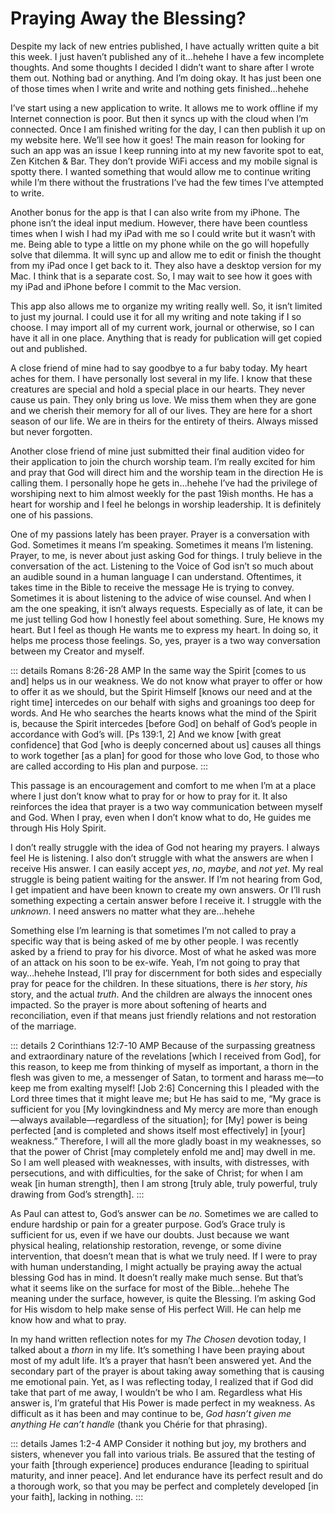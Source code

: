 # Praying Away the Blessing?

Despite my lack of new entries published, I have actually written quite a bit this week. I just haven’t published any of it…hehehe I have a few incomplete thoughts. And some thoughts I decided I didn’t want to share after I wrote them out. Nothing bad or anything. And I’m doing okay. It has just been one of those times when I write and write and nothing gets finished…hehehe

I’ve start using a new application to write. It allows me to work offline if my Internet connection is poor. But then it syncs up with the cloud when I’m connected. Once I am finished writing for the day, I can then publish it up on my website here. We’ll see how it goes! The main reason for looking for such an app was an issue I keep running into at my new favorite spot to eat, Zen Kitchen & Bar. They don’t provide WiFi access and my mobile signal is spotty there. I wanted something that would allow me to continue writing while I’m there without the frustrations I’ve had the few times I’ve attempted to write.

Another bonus for the app is that I can also write from my iPhone. The phone isn’t the ideal input medium. However, there have been countless times when I wish I had my iPad with me so I could write but it wasn’t with me. Being able to type a little on my phone while on the go will hopefully solve that dilemma. It will sync up and allow me to edit or finish the thought from my iPad once I get back to it. They also have a desktop version for my Mac. I think that is a separate cost. So, I may wait to see how it goes with my iPad and iPhone before I commit to the Mac version.

This app also allows me to organize my writing really well. So, it isn’t limited to just my journal. I could use it for all my writing and note taking if I so choose. I may import all of my current work, journal or otherwise, so I can have it all in one place. Anything that is ready for publication will get copied out and published.

A close friend of mine had to say goodbye to a fur baby today. My heart aches for them. I have personally lost several in my life. I know that these creatures are special and hold a special place in our hearts. They never cause us pain. They only bring us love. We miss them when they are gone and we cherish their memory for all of our lives. They are here for a short season of our life. We are in theirs for the entirety of theirs. Always missed but never forgotten.

Another close friend of mine just submitted their final audition video for their application to join the church worship team. I’m really excited for him and pray that God will direct him and the worship team in the direction He is calling them. I personally hope he gets in…hehehe I’ve had the privilege of worshiping next to him almost weekly for the past 19ish months. He has a heart for worship and I feel he belongs in worship leadership. It is definitely one of his passions.

One of my passions lately has been prayer. Prayer is a conversation with God. Sometimes it means I’m speaking. Sometimes it means I’m listening. Prayer, to me, is never about just asking God for things. I truly believe in the conversation of the act. Listening to the Voice of God isn’t so much about an audible sound in a human language I can understand. Oftentimes, it takes time in the Bible to receive the message He is trying to convey. Sometimes it is about listening to the advice of wise counsel. And when I am the one speaking, it isn’t always requests. Especially as of late, it can be me just telling God how I honestly feel about something. Sure, He knows my heart. But I feel as though He wants me to express my heart. In doing so, it helps me process those feelings. So, yes, prayer is a two way conversation between my Creator and myself.

::: details Romans 8:26-28 AMP
In the same way the Spirit [comes to us and] helps us in our weakness. We do not know what prayer to offer or how to offer it as we should, but the Spirit Himself [knows our need and at the right time] intercedes on our behalf with sighs and groanings too deep for words. And He who searches the hearts knows what the mind of the Spirit is, because the Spirit intercedes [before God] on behalf of God’s people in accordance with God’s will. [Ps 139:1, 2] And we know [with great confidence] that God [who is deeply concerned about us] causes all things to work together [as a plan] for good for those who love God, to those who are called according to His plan and purpose.
:::

This passage is an encouragement and comfort to me when I’m at a place where I just don’t know what to pray for or how to pray for it. It also reinforces the idea that prayer is a two way communication between myself and God. When I pray, even when I don’t know what to do, He guides me through His Holy Spirit.

I don’t really struggle with the idea of God not hearing my prayers. I always feel He is listening. I also don’t struggle with what the answers are when I receive His answer. I can easily accept *yes*, *no*, *maybe*, and *not yet*. My real struggle is being patient waiting for the answer. If I’m not hearing from God, I get impatient and have been known to create my own answers. Or I’ll rush something expecting a certain answer before I receive it. I struggle with the *unknown*. I need answers no matter what they are…hehehe

Something else I’m learning is that sometimes I’m not called to pray a specific way that is being asked of me by other people. I was recently asked by a friend to pray for his divorce. Most of what he asked was more of an attack on his soon to be ex-wife. Yeah, I’m not going to pray that way…hehehe Instead, I’ll pray for discernment for both sides and especially pray for peace for the children. In these situations, there is *her* story, *his* story, and the actual *truth*. And the children are always the innocent ones impacted. So the prayer is more about softening of hearts and reconciliation, even if that means just friendly relations and not restoration of the marriage.

::: details 2 Corinthians 12:7-10 AMP
Because of the surpassing greatness and extraordinary nature of the revelations [which I received from God], for this reason, to keep me from thinking of myself as important, a thorn in the flesh was given to me, a messenger of Satan, to torment and harass me—to keep me from exalting myself! [Job 2:6] Concerning this I pleaded with the Lord three times that it might leave me; but He has said to me, “My grace is sufficient for you [My lovingkindness and My mercy are more than enough—always available—regardless of the situation]; for [My] power is being perfected [and is completed and shows itself most effectively] in [your] weakness.” Therefore, I will all the more gladly boast in my weaknesses, so that the power of Christ [may completely enfold me and] may dwell in me. So I am well pleased with weaknesses, with insults, with distresses, with persecutions, and with difficulties, for the sake of Christ; for when I am weak [in human strength], then I am strong [truly able, truly powerful, truly drawing from God’s strength].
:::

As Paul can attest to, God’s answer can be *no*. Sometimes we are called to endure hardship or pain for a greater purpose. God’s Grace truly is sufficient for us, even if we have our doubts. Just because we want physical healing, relationship restoration, revenge, or some divine intervention, that doesn’t mean that is what we truly need. If I were to pray with human understanding, I might actually be praying away the actual blessing God has in mind. It doesn’t really make much sense. But that’s what it seems like on the surface for most of the Bible…hehehe The meaning under the surface, however, is quite the Blessing. I’m asking God for His wisdom to help make sense of His perfect Will. He can help me know how and what to pray.

In my hand written reflection notes for my *The Chosen* devotion today, I talked about a *thorn* in my life. It’s something I have been praying about most of my adult life. It’s a prayer that hasn’t been answered yet. And the secondary part of the prayer is about taking away something that is causing me emotional pain. Yet, as I was reflecting today, I realized that if God did take that part of me away, I wouldn’t be who I am. Regardless what His answer is, I’m grateful that His Power is made perfect in my weakness. As difficult as it has been and may continue to be, *God hasn’t given me anything He can’t handle* (thank you Chérie for that phrasing).

::: details James 1:2-4 AMP
Consider it nothing but joy, my brothers and sisters, whenever you fall into various trials. Be assured that the testing of your faith [through experience] produces endurance [leading to spiritual maturity, and inner peace]. And let endurance have its perfect result and do a thorough work, so that you may be perfect and completely developed [in your faith], lacking in nothing.
:::
